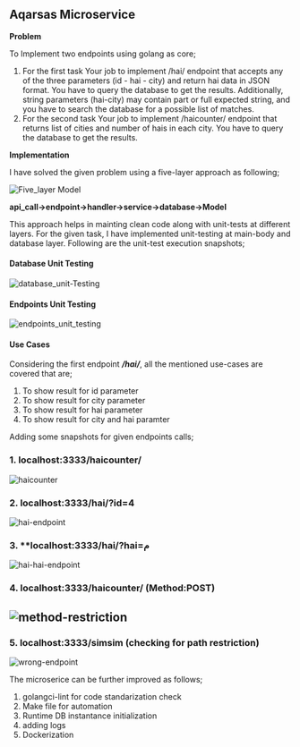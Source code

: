 ## Aqarsas Microservice

**Problem**

To Implement two endpoints using golang as core;
1. For the first task Your job to implement /hai/ endpoint that accepts any of the three parameters (id  - hai - city) and return hai data in JSON format. You have to query the database to get the results. Additionally, string parameters (hai-city) may contain part or full expected string, and you have to search the database for a possible list of matches.
2. For the second task Your job to implement /haicounter/ endpoint that returns list of cities and number of hais in each city. You have to query the database to get the results.


**Implementation**

I have solved the given problem using a five-layer approach as following;

![Five_layer Model](https://i.imgur.com/3Z0XsOA.png)

**api_call->endpoint->handler->service->database->Model**

This approach helps in mainting clean code along with unit-tests at different layers. For the given task, I have implemented unit-testing at main-body and database layer. Following are the unit-test execution snapshots;

#### **Database Unit Testing**

![database_unit-Testing](https://i.imgur.com/kyRfokg.png)

#### **Endpoints Unit Testing**

![endpoints_unit_testing](https://i.imgur.com/UP3ymAU.png)


#### **Use Cases**
Considering the first endpoint ***/hai/***, all the mentioned use-cases are covered that are;
1. To show result for id parameter
2. To show result for city parameter
3. To show result for hai parameter
4. To show result for city and hai paramter

Adding some snapshots for given endpoints calls;

### 1. **localhost:3333/haicounter/**

![haicounter](https://i.imgur.com/WSbuRDB.png)


### 2. **localhost:3333/hai/?id=4**

![hai-endpoint](https://i.imgur.com/MWD14xZ.png)

### 3. **localhost:3333/hai/?hai=م

![hai-hai-endpoint](https://i.imgur.com/pt40RFO.png)

### 4. **localhost:3333/haicounter/ (Method:POST)**

![method-restriction](https://i.imgur.com/OiWEXLd.png)
---


### 5. **localhost:3333/simsim (checking for path restriction)**

![wrong-endpoint](https://i.imgur.com/Kj3aljj.png)



The microserice can be further improved as follows;

1. golangci-lint for code standarization check
2. Make file for automation
3. Runtime DB instantance initialization
4. adding logs
5. Dockerization

